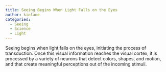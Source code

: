 ```yaml
---
title: Seeing Begins When Light Falls on the Eyes
author: kinlane
categories:
  - Seeing
  - Science
  - Light
---
```

Seeing begins when light falls on the eyes, initiating the process of transduction. Once this visual information reaches the visual cortex, it is processed by a variety of neurons that detect colors, shapes, and motion, and that create meaningful perceptions out of the incoming stimuli.